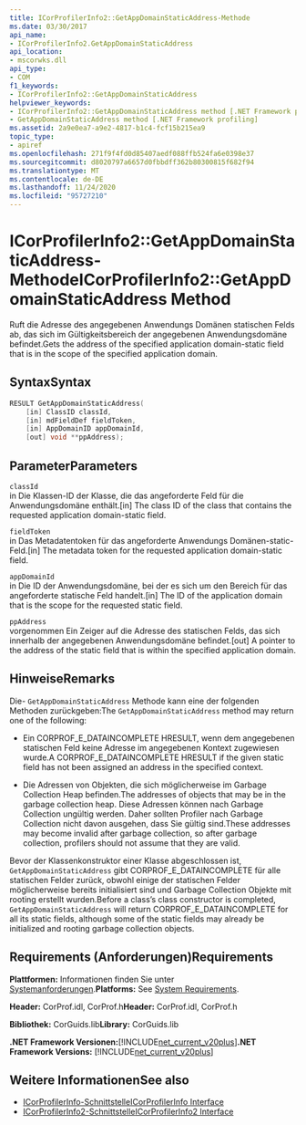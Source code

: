 ```yaml
---
title: ICorProfilerInfo2::GetAppDomainStaticAddress-Methode
ms.date: 03/30/2017
api_name:
- ICorProfilerInfo2.GetAppDomainStaticAddress
api_location:
- mscorwks.dll
api_type:
- COM
f1_keywords:
- ICorProfilerInfo2::GetAppDomainStaticAddress
helpviewer_keywords:
- ICorProfilerInfo2::GetAppDomainStaticAddress method [.NET Framework profiling]
- GetAppDomainStaticAddress method [.NET Framework profiling]
ms.assetid: 2a9e0ea7-a9e2-4817-b1c4-fcf15b215ea9
topic_type:
- apiref
ms.openlocfilehash: 271f9f4fd0d85407aedf088ffb524fa6e0398e37
ms.sourcegitcommit: d8020797a6657d0fbbdff362b80300815f682f94
ms.translationtype: MT
ms.contentlocale: de-DE
ms.lasthandoff: 11/24/2020
ms.locfileid: "95727210"
---
```

# <a name="icorprofilerinfo2getappdomainstaticaddress-method"></a><span data-ttu-id="ac676-102">ICorProfilerInfo2::GetAppDomainStaticAddress-Methode</span><span class="sxs-lookup"><span data-stu-id="ac676-102">ICorProfilerInfo2::GetAppDomainStaticAddress Method</span></span>

<span data-ttu-id="ac676-103">Ruft die Adresse des angegebenen Anwendungs Domänen statischen Felds ab, das sich im Gültigkeitsbereich der angegebenen Anwendungsdomäne befindet.</span><span class="sxs-lookup"><span data-stu-id="ac676-103">Gets the address of the specified application domain-static field that is in the scope of the specified application domain.</span></span>  
  
## <a name="syntax"></a><span data-ttu-id="ac676-104">Syntax</span><span class="sxs-lookup"><span data-stu-id="ac676-104">Syntax</span></span>  
  
```cpp  
RESULT GetAppDomainStaticAddress(  
    [in] ClassID classId,  
    [in] mdFieldDef fieldToken,  
    [in] AppDomainID appDomainId,  
    [out] void **ppAddress);  
```  
  
## <a name="parameters"></a><span data-ttu-id="ac676-105">Parameter</span><span class="sxs-lookup"><span data-stu-id="ac676-105">Parameters</span></span>  

 `classId`  
 <span data-ttu-id="ac676-106">in Die Klassen-ID der Klasse, die das angeforderte Feld für die Anwendungsdomäne enthält.</span><span class="sxs-lookup"><span data-stu-id="ac676-106">[in] The class ID of the class that contains the requested application domain-static field.</span></span>  
  
 `fieldToken`  
 <span data-ttu-id="ac676-107">in Das Metadatentoken für das angeforderte Anwendungs Domänen-static-Feld.</span><span class="sxs-lookup"><span data-stu-id="ac676-107">[in] The metadata token for the requested application domain-static field.</span></span>  
  
 `appDomainId`  
 <span data-ttu-id="ac676-108">in Die ID der Anwendungsdomäne, bei der es sich um den Bereich für das angeforderte statische Feld handelt.</span><span class="sxs-lookup"><span data-stu-id="ac676-108">[in] The ID of the application domain that is the scope for the requested static field.</span></span>  
  
 `ppAddress`  
 <span data-ttu-id="ac676-109">vorgenommen Ein Zeiger auf die Adresse des statischen Felds, das sich innerhalb der angegebenen Anwendungsdomäne befindet.</span><span class="sxs-lookup"><span data-stu-id="ac676-109">[out] A pointer to the address of the static field that is within the specified application domain.</span></span>  
  
## <a name="remarks"></a><span data-ttu-id="ac676-110">Hinweise</span><span class="sxs-lookup"><span data-stu-id="ac676-110">Remarks</span></span>  

 <span data-ttu-id="ac676-111">Die- `GetAppDomainStaticAddress` Methode kann eine der folgenden Methoden zurückgeben:</span><span class="sxs-lookup"><span data-stu-id="ac676-111">The `GetAppDomainStaticAddress` method may return one of the following:</span></span>  
  
- <span data-ttu-id="ac676-112">Ein CORPROF_E_DATAINCOMPLETE HRESULT, wenn dem angegebenen statischen Feld keine Adresse im angegebenen Kontext zugewiesen wurde.</span><span class="sxs-lookup"><span data-stu-id="ac676-112">A CORPROF_E_DATAINCOMPLETE HRESULT if the given static field has not been assigned an address in the specified context.</span></span>  
  
- <span data-ttu-id="ac676-113">Die Adressen von Objekten, die sich möglicherweise im Garbage Collection Heap befinden.</span><span class="sxs-lookup"><span data-stu-id="ac676-113">The addresses of objects that may be in the garbage collection heap.</span></span> <span data-ttu-id="ac676-114">Diese Adressen können nach Garbage Collection ungültig werden. Daher sollten Profiler nach Garbage Collection nicht davon ausgehen, dass Sie gültig sind.</span><span class="sxs-lookup"><span data-stu-id="ac676-114">These addresses may become invalid after garbage collection, so after garbage collection, profilers should not assume that they are valid.</span></span>  
  
 <span data-ttu-id="ac676-115">Bevor der Klassenkonstruktor einer Klasse abgeschlossen ist, `GetAppDomainStaticAddress` gibt CORPROF_E_DATAINCOMPLETE für alle statischen Felder zurück, obwohl einige der statischen Felder möglicherweise bereits initialisiert sind und Garbage Collection Objekte mit rooting erstellt wurden.</span><span class="sxs-lookup"><span data-stu-id="ac676-115">Before a class’s class constructor is completed, `GetAppDomainStaticAddress` will return CORPROF_E_DATAINCOMPLETE for all its static fields, although some of the static fields may already be initialized and rooting garbage collection objects.</span></span>  
  
## <a name="requirements"></a><span data-ttu-id="ac676-116">Requirements (Anforderungen)</span><span class="sxs-lookup"><span data-stu-id="ac676-116">Requirements</span></span>  

 <span data-ttu-id="ac676-117">**Plattformen:** Informationen finden Sie unter [Systemanforderungen](../../get-started/system-requirements.md).</span><span class="sxs-lookup"><span data-stu-id="ac676-117">**Platforms:** See [System Requirements](../../get-started/system-requirements.md).</span></span>  
  
 <span data-ttu-id="ac676-118">**Header:** CorProf.idl, CorProf.h</span><span class="sxs-lookup"><span data-stu-id="ac676-118">**Header:** CorProf.idl, CorProf.h</span></span>  
  
 <span data-ttu-id="ac676-119">**Bibliothek:** CorGuids.lib</span><span class="sxs-lookup"><span data-stu-id="ac676-119">**Library:** CorGuids.lib</span></span>  
  
 <span data-ttu-id="ac676-120">**.NET Framework Versionen:**[!INCLUDE[net_current_v20plus](../../../../includes/net-current-v20plus-md.md)]</span><span class="sxs-lookup"><span data-stu-id="ac676-120">**.NET Framework Versions:** [!INCLUDE[net_current_v20plus](../../../../includes/net-current-v20plus-md.md)]</span></span>  
  
## <a name="see-also"></a><span data-ttu-id="ac676-121">Weitere Informationen</span><span class="sxs-lookup"><span data-stu-id="ac676-121">See also</span></span>

- [<span data-ttu-id="ac676-122">ICorProfilerInfo-Schnittstelle</span><span class="sxs-lookup"><span data-stu-id="ac676-122">ICorProfilerInfo Interface</span></span>](icorprofilerinfo-interface.md)
- [<span data-ttu-id="ac676-123">ICorProfilerInfo2-Schnittstelle</span><span class="sxs-lookup"><span data-stu-id="ac676-123">ICorProfilerInfo2 Interface</span></span>](icorprofilerinfo2-interface.md)
